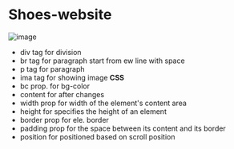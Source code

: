 # Shoes-website
![image](https://github.com/codervipsingh/Shoes-website/assets/120233689/daae5ab2-b332-4891-af11-c1afa6a24a92)
* div tag for division
* br tag for paragraph start from ew line with space
* p tag for paragraph
* ima tag for showing image
 ****CSS****
* bc prop. for bg-color
* content for after changes
* width prop for width of the element's content area
* height for specifies the height of an element
* border prop for ele. border
* padding prop for the space between its content and its border
* position for positioned based on scroll position



